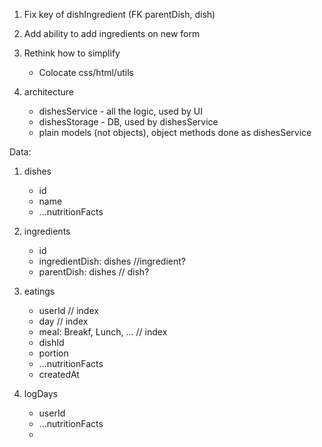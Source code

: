 1) Fix key of dishIngredient (FK parentDish, dish)
   
3) Add ability to add ingredients on new form

4) Rethink how to simplify 
   - Colocate css/html/utils

5) architecture
   - dishesService - all the logic, used by UI
   - dishesStorage - DB, used by dishesService
   - plain models (not objects), object methods done as dishesService



Data:

1) dishes
   - id
   - name
   - ...nutritionFacts

2) ingredients
   - id
   - ingredientDish: dishes //ingredient?
   - parentDish: dishes // dish?
   
3) eatings
    - userId // index
    - day // index
    - meal: Breakf, Lunch, ... // index
    - dishId
    - portion
    - ...nutritionFacts
    - createdAt

4) logDays
   - userId
   - ...nutritionFacts
   - 
